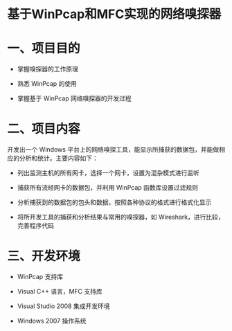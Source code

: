 # 基于WinPcap和MFC实现的网络嗅探器

# 一、项目目的

- 掌握嗅探器的工作原理

- 熟悉 WinPcap 的使用

- 掌握基于 WinPcap 网络嗅探器的开发过程

# 二、项目内容 

开发出一个 Windows 平台上的网络嗅探工具，能显示所捕获的数据包，并能做相应的分析和统计。主要内容如下：  

- 列出监测主机的所有网卡，选择一个网卡，设置为混杂模式进行监听

- 捕获所有流经网卡的数据包，并利用 WinPcap 函数库设置过滤规则

- 分析捕获到的数据包的包头和数据，按照各种协议的格式进行格式化显示

- 将所开发工具的捕获和分析结果与常用的嗅探器，如 Wireshark，进行比较，完善程序代码

# 三、开发环境 

- WinPcap 支持库

- Visual C++ 语言，MFC 支持库 

- Visual Studio 2008 集成开发环境 

- Windows 2007 操作系统 

